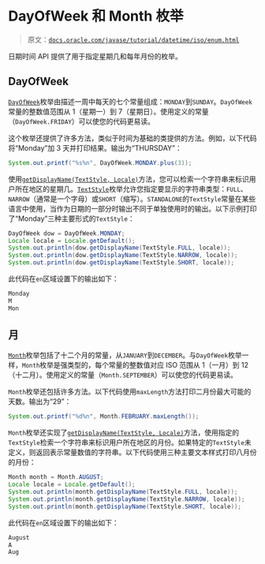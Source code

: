 # DayOfWeek 和 Month 枚举

> 原文：[`docs.oracle.com/javase/tutorial/datetime/iso/enum.html`](https://docs.oracle.com/javase/tutorial/datetime/iso/enum.html)

日期时间 API 提供了用于指定星期几和每年月份的枚举。

## DayOfWeek

[`DayOfWeek`](https://docs.oracle.com/javase/8/docs/api/java/time/DayOfWeek.html)枚举由描述一周中每天的七个常量组成：`MONDAY`到`SUNDAY`。`DayOfWeek`常量的整数值范围从 1（星期一）到 7（星期日）。使用定义的常量（`DayOfWeek.FRIDAY`）可以使您的代码更易读。

这个枚举还提供了许多方法，类似于时间为基础的类提供的方法。例如，以下代码将“Monday”加 3 天并打印结果。输出为“THURSDAY”：

```java
System.out.printf("%s%n", DayOfWeek.MONDAY.plus(3));

```

使用[`getDisplayName(TextStyle, Locale)`](https://docs.oracle.com/javase/8/docs/api/java/time/DayOfWeek.html#getDisplayName-java.time.format.TextStyle-java.util.Locale-)方法，您可以检索一个字符串来标识用户所在地区的星期几。[`TextStyle`](https://docs.oracle.com/javase/8/docs/api/java/time/format/TextStyle.html)枚举允许您指定要显示的字符串类型：`FULL`、`NARROW`（通常是一个字母）或`SHORT`（缩写）。`STANDALONE`的`TextStyle`常量在某些语言中使用，当作为日期的一部分时输出不同于单独使用时的输出。以下示例打印了“Monday”三种主要形式的`TextStyle`：

```java
DayOfWeek dow = DayOfWeek.MONDAY;
Locale locale = Locale.getDefault();
System.out.println(dow.getDisplayName(TextStyle.FULL, locale));
System.out.println(dow.getDisplayName(TextStyle.NARROW, locale));
System.out.println(dow.getDisplayName(TextStyle.SHORT, locale));

```

此代码在`en`区域设置下的输出如下：

```java
Monday
M
Mon

```

## 月

[`Month`](https://docs.oracle.com/javase/8/docs/api/java/time/Month.html)枚举包括了十二个月的常量，从`JANUARY`到`DECEMBER`。与`DayOfWeek`枚举一样，`Month`枚举是强类型的，每个常量的整数值对应 ISO 范围从 1（一月）到 12（十二月）。使用定义的常量（`Month.SEPTEMBER`）可以使您的代码更易读。

`Month`枚举还包括许多方法。以下代码使用`maxLength`方法打印二月份最大可能的天数。输出为“29”：

```java
System.out.printf("%d%n", Month.FEBRUARY.maxLength());

```

`Month`枚举还实现了[`getDisplayName(TextStyle, Locale)`](https://docs.oracle.com/javase/8/docs/api/java/time/Month.html#getDisplayName-java.time.format.TextStyle-java.util.Locale-)方法，使用指定的`TextStyle`检索一个字符串来标识用户所在地区的月份。如果特定的`TextStyle`未定义，则返回表示常量数值的字符串。以下代码使用三种主要文本样式打印八月份的月份：

```java
Month month = Month.AUGUST;
Locale locale = Locale.getDefault();
System.out.println(month.getDisplayName(TextStyle.FULL, locale));
System.out.println(month.getDisplayName(TextStyle.NARROW, locale));
System.out.println(month.getDisplayName(TextStyle.SHORT, locale));

```

此代码在`en`区域设置下的输出如下：

```java
August
A
Aug

```
